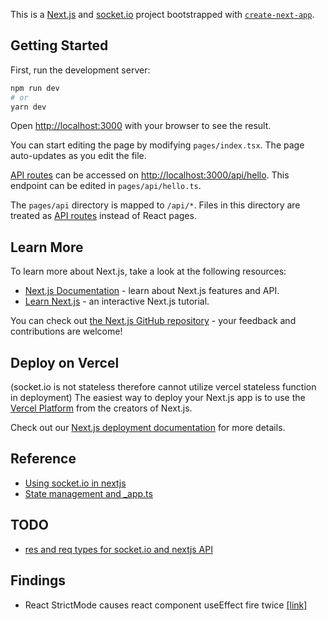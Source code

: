This is a [Next.js](https://nextjs.org/) and [socket.io](https://socket.io) project bootstrapped with [`create-next-app`](https://github.com/vercel/next.js/tree/canary/packages/create-next-app).

## Getting Started

First, run the development server:

```bash
npm run dev
# or
yarn dev
```

Open [http://localhost:3000](http://localhost:3000) with your browser to see the result.

You can start editing the page by modifying `pages/index.tsx`. The page auto-updates as you edit the file.

[API routes](https://nextjs.org/docs/api-routes/introduction) can be accessed on [http://localhost:3000/api/hello](http://localhost:3000/api/hello). This endpoint can be edited in `pages/api/hello.ts`.

The `pages/api` directory is mapped to `/api/*`. Files in this directory are treated as [API routes](https://nextjs.org/docs/api-routes/introduction) instead of React pages.

## Learn More

To learn more about Next.js, take a look at the following resources:

- [Next.js Documentation](https://nextjs.org/docs) - learn about Next.js features and API.
- [Learn Next.js](https://nextjs.org/learn) - an interactive Next.js tutorial.

You can check out [the Next.js GitHub repository](https://github.com/vercel/next.js/) - your feedback and contributions are welcome!

## Deploy on Vercel

(socket.io is not stateless therefore cannot utilize vercel stateless function in deployment)
The easiest way to deploy your Next.js app is to use the [Vercel Platform](https://vercel.com/new?utm_medium=default-template&filter=next.js&utm_source=create-next-app&utm_campaign=create-next-app-readme) from the creators of Next.js.

Check out our [Next.js deployment documentation](https://nextjs.org/docs/deployment) for more details.

## Reference
- [Using socket.io in nextjs](https://blog.logrocket.com/implementing-websocket-communication-next-js/)
- [State management and _app.ts](https://blog.logrocket.com/guide-state-management-next-js/)

## TODO
- [res and req types for socket.io and nextjs API](https://stackoverflow.com/questions/74023393/working-with-typescript-next-js-and-socket-io)

## Findings
- React StrictMode causes react component useEffect fire twice [[link]](https://stackoverflow.com/questions/60618844/react-hooks-useeffect-is-called-twice-even-if-an-empty-array-is-used-as-an-ar)